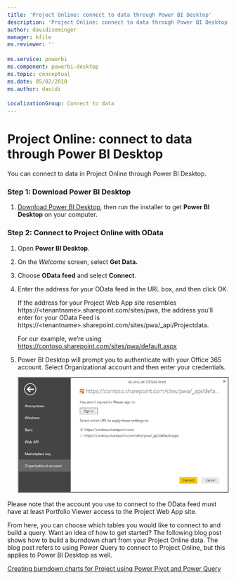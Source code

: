 ```yaml
---
title: 'Project Online: connect to data through Power BI Desktop'
description: 'Project Online: connect to data through Power BI Desktop'
author: davidiseminger
manager: kfile
ms.reviewer: ''

ms.service: powerbi
ms.component: powerbi-desktop
ms.topic: conceptual
ms.date: 05/02/2018
ms.author: davidi

LocalizationGroup: Connect to data
---
```

# Project Online: connect to data through Power BI Desktop
You can connect to data in Project Online through Power BI Desktop.

### Step 1: Download Power BI Desktop
1. [Download Power BI Desktop](http://go.microsoft.com/fwlink/?LinkID=521662), then run the installer to get **Power BI Desktop** on your computer.

### Step 2: Connect to Project Online with OData
1. Open **Power BI Desktop**.
2. On the *Welcome* screen, select **﻿Get Data.**﻿
3. Choose **﻿OData feed**﻿ and select **﻿Connect**﻿.
4. ﻿Enter the address for your OData feed in the URL box, and then click OK.
   
   If the address for your Project Web App site resembles https://\<tenantname\>.sharepoint.com/sites/pwa, the address you’ll enter for your OData Feed is https://\<tenantname\>.sharepoint.com/sites/pwa/\_api/Projectdata.
   
   For our example, we’re using https://contoso.sharepoint.com/sites/pwa/default.aspx
5. Power BI Desktop will prompt you to authenticate with your Office 365 account. Select Organizational account and then enter your credentials.
   
   ![](media/desktop-project-online-connect-to-data/image.png)

Please note that the account you use to connect to the OData feed must have at least Portfolio Viewer access to the Project Web App site. 

From here, you can choose which tables you would like to connect to and build a query.  Want an idea of how to get started?  The following blog post shows how to build a burndown chart from your Project Online data.  The blog post refers to using Power Query to connect to Project Online, but this applies to Power BI Desktop as well.

[Creating burndown charts for Project using Power Pivot and Power Query](http://blogs.office.com/2014/03/24/creating-burndown-charts-for-project-using-power-pivot-and-power-query/)

